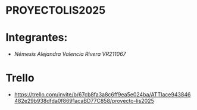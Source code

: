 # PROYECTOLIS2025
# Integrantes:
- *Némesis Alejandra Valencia Rivera VR211067*


# Trello
- https://trello.com/invite/b/67cb8fa3a8c6ff9ea5e024ba/ATTIace943846482e29b938dfda0f8691acaBD77C858/proyecto-lis2025

